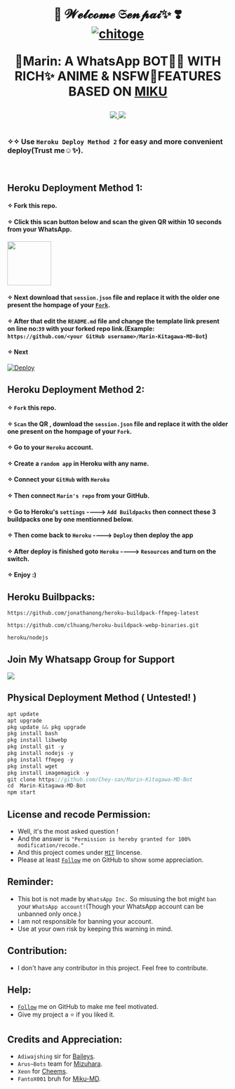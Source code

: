 <h1 align="center"> 💫 𝓦𝓮𝓵𝓬𝓸𝓶𝓮 𝔖𝓮𝓷𝓹𝓪𝓲✨ ❣️
<div align="center">
<a href="https://github.com/Chey-san/"><img src="https://user-images.githubusercontent.com/97988840/156468495-58f662e6-959a-4121-87f7-8ea9cba47f03.gif"
" alt="chitoge" border="0"></a>

💫**Marin: A WhatsApp BOT🖤💖 WITH RICH✨ ANIME & NSFW🔞FEATURES BASED ON <a href="https://github.com/FantoX001/Miku-MD">MIKU</er></a></h1>**





<p align="center">
  <a href="https://github.com/Chey-san/Marin-Kitagawa-MD-Bot">
    <img src="https://visitor-badge.glitch.me/badge?page_id=https://github.com/Chey-san/Marin-Kitagawa-MD-Bot.visitor-badge&left_text=Total%20Repo%20Visits">
    
    
<a href="https://github.com/Chey-san">
    <img src="(https://visitor-badge.glitch.me/badge?page_id=https://github.com/Chey-san/Marin-Kitagawa-MD-Bot.visitor-badge&left_text=Total%20Repo%20Visitors)">
  </a>
</br>
     </br>  
     
### ✧✧ Use `Heroku Deploy Method 2` for easy and more convenient deploy(Trust me☺️✨).    
</br>

## Heroku Deployment Method 1:

#### ✧ Fork this repo.
#### ✧ Click this scan button below and scan the given QR within 10 seconds from your WhatsApp. 
<a href="https://shikimoriqr.herokuapp.com/"><img src="https://play-lh.googleusercontent.com/901aMQFFnVoX2T-YuJmTIwpPve_SUgMv_QSyzMSPtAqt_l0CyXN1DxfD6xXU0r2f9iM=w240-h480-rw" width="100" />
</a>
#### ✧ Next download that `session.json` file and replace it with the older one present the hompage of your [`Fork`](https://github.com/Chey-san/Marin-Kitagawa-MD-Bot).

#### ✧ After that edit the `README.md` file and change the template link present on line no:`39` with your forked repo link.(Example: `https://github.com/<your GitHub username>/Marin-Kitagawa-MD-Bot`)

#### ✧ Next

[![Deploy](https://www.herokucdn.com/deploy/button.svg)](https://heroku.com/deploy?template=https://github.com/Chey-san/Marin-Kitagawa-MD-Bot)


## Heroku Deployment Method 2:

#### ✧ `Fork` this repo.
#### ✧ `Scan` the QR , download the `session.json` file and replace it with the older one present on the hompage of your `Fork`.
#### ✧ Go to your `Heroku` account.
#### ✧ Create a `random app` in Heroku with any name.
#### ✧ Connect your `GitHub` with `Heroku`
#### ✧ Then connect `Marin's repo` from your GitHub.
#### ✧ Go to Heroku's `settings` ----> `Add Buildpacks` then connect these 3 buildpacks one by one mentionned    below.
#### ✧ Then come back to `Heroku` ----> `Deploy` then deploy the app
#### ✧ After deploy is finished goto `Heroku` ----> `Resources` and turn on the switch.
#### ✧ Enjoy :)


## Heroku Builbpacks:

```
https://github.com/jonathanong/heroku-buildpack-ffmpeg-latest
``` 
```
https://github.com/clhuang/heroku-buildpack-webp-binaries.git
```
```
heroku/nodejs
```




## Join My Whatsapp Group for Support

<a href="https://chat.whatsapp.com/G0dZXqJAL9b1boqnra7eb4"><img src="https://img.shields.io/badge/Join Group-25D366?style=for-the-badge&logo=whatsapp&logoColor=white" />
</a>

## Physical Deployment Method ( Untested! )
```js
apt update
apt upgrade
pkg update && pkg upgrade
pkg install bash
pkg install libwebp
pkg install git -y
pkg install nodejs -y 
pkg install ffmpeg -y 
pkg install wget
pkg install imagemagick -y
git clone https://github.com/Chey-san/Marin-Kitagawa-MD-Bot
cd  Marin-Kitagawa-MD-Bot
npm start
```

## License and recode Permission:
- Well, it's the most asked question !
- And the answer is `"Permission is hereby granted for 100% modification/recode."`
- And this project comes under [`MIT`](https://github.com/FantoX001/Miku-MD/blob/main/LICENSE.md) lincense.
- Please at least [`Follow`](https://github.com/Chey-san/#follow) me on GitHub to show some appreciation.
   
   
## Reminder:
- This bot is not made by `WhatsApp Inc.` So misusing the bot might `ban` your `WhatsApp account!`(Though your WhatsApp account can be unbanned only once.)
- I am not responsible for banning your account.
- Use at your own risk by keeping this warning in mind.
 


## Contribution:
- I don't have any contributor in this project. Feel free to contribute.



## Help:
- [`Follow`](https://github.com/Chey-san/#follow) me on GitHub to make me feel motivated.
- Give my project a ⭐ if you liked it.

     
## Credits and Appreciation:

-   `Adiwajshing` sir for [Baileys](https://github.com/adiwajshing/baileys).
-   `Arus~Bots` team for [Mizuhara](https://github.com/Arus-Bots/Mizuhara).
-   `Xeon` for [Cheems](https://github.com/DGXeon/CheemsBot-MD2).
-   `FantoX001` bruh for [Miku-MD](https://github.com/FantoX001/Miku-MD).
